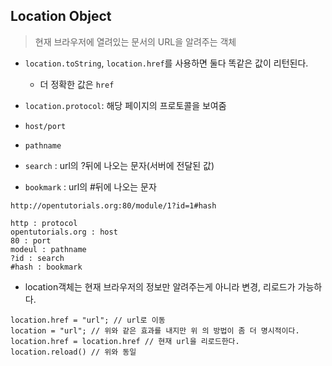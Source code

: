 ## Location Object
> 현재 브라우저에 열려있는 문서의 URL을 알려주는 객체

* `location.toString`, `location.href`를 사용하면 둘다 똑같은 값이 리턴된다. 
	* 더 정확한 값은 `href`

* `location.protocol`: 해당 페이지의 프로토콜을 보여줌
* `host/port`
* `pathname`
* `search` : url의 ?뒤에 나오는 문자(서버에 전달된 값)
* `bookmark` : url의 #뒤에 나오는 문자

```
http://opentutorials.org:80/module/1?id=1#hash

http : protocol
opentutorials.org : host
80 : port
modeul : pathname
?id : search
#hash : bookmark
```

* location객체는 현재 브라우저의 정보만 알려주는게 아니라 변경, 리로드가 가능하다.

```
location.href = "url"; // url로 이동
location = "url"; // 위와 같은 효과를 내지만 위 의 방법이 좀 더 명시적이다.
location.href = location.href // 현재 url을 리로드한다.
location.reload() // 위와 동일
```
